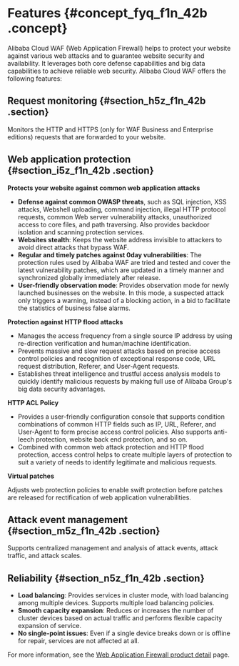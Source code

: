# Features {#concept_fyq_f1n_42b .concept}

Alibaba Cloud WAF \(Web Application Firewall\) helps to protect your website against various web attacks and to guarantee website security and availability. It leverages both core defense capabilities and big data capabilities to achieve reliable web security. Alibaba Cloud WAF offers the following features:

## Request monitoring {#section_h5z_f1n_42b .section}

Monitors the HTTP and HTTPS \(only for WAF Business and Enterprise editions\) requests that are forwarded to your website.

## Web application protection {#section_i5z_f1n_42b .section}

**Protects your website against common web application attacks**

-   **Defense against common OWASP threats**, such as SQL injection, XSS attacks, Webshell uploading, command injection, illegal HTTP protocol requests, common Web server vulnerability attacks, unauthorized access to core files, and path traversing. Also provides backdoor isolation and scanning protection services.
-   **Websites stealth**: Keeps the website address invisible to attackers to avoid direct attacks that bypass WAF.
-   **Regular and timely patches against 0day vulnerabilities**: The protection rules used by Alibaba WAF are tried and tested and cover the latest vulnerability patches, which are updated in a timely manner and synchronized globally immediately after release.
-   **User-friendly observation mode**: Provides observation mode for newly launched businesses on the website. In this mode, a suspected attack only triggers a warning, instead of a blocking action, in a bid to facilitate the statistics of business false alarms.

**Protection against HTTP flood attacks**

-   Manages the access frequency from a single source IP address by using re-direction verification and human/machine identification.
-   Prevents massive and slow request attacks based on precise access control policies and recognition of exceptional response code, URL request distribution, Referer, and User-Agent requests.
-   Establishes threat intelligence and trustful access analysis models to quickly identify malicious requests by making full use of Alibaba Group's big data security advantages.

**HTTP ACL Policy**

-   Provides a user-friendly configuration console that supports condition combinations of common HTTP fields such as IP, URL, Referer, and User-Agent to form precise access control policies. Also supports anti-leech protection, website back end protection, and so on.
-   Combined with common web attack protection and HTTP flood protection, access control helps to create multiple layers of protection to suit a variety of needs to identify legitimate and malicious requests.

**Virtual patches**

Adjusts web protection policies to enable swift protection before patches are released for rectification of web application vulnerabilities.

## Attack event management {#section_m5z_f1n_42b .section}

Supports centralized management and analysis of attack events, attack traffic, and attack scales.

## Reliability {#section_n5z_f1n_42b .section}

-   **Load balancing**: Provides services in cluster mode, with load balancing among multiple devices. Supports multiple load balancing policies.
-   **Smooth capacity expansion**: Reduces or increases the number of cluster devices based on actual traffic and performs flexible capacity expansion of service.
-   **No single-point issues**: Even if a single device breaks down or is offline for repair, services are not affected at all.

For more information, see the [Web Application Firewall product detail](https://www.alibabacloud.com/zh/product/waf) page.

